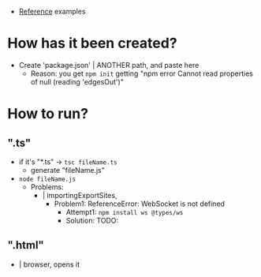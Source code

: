 * [Reference](https://rxjs.dev/api) examples

# How has it been created?
* Create 'package.json' | ANOTHER path, and paste here
  * Reason: you get `npm init` getting "npm error Cannot read properties of null (reading 'edgesOut')"

# How to run?
## ".ts"
* if it's "*.ts" -> `tsc fileName.ts`
  * generate "fileName.js"
* `node fileName.js`
  * Problems:
    * | importingExportSites,
      * Problem1: ReferenceError: WebSocket is not defined
        * Attempt1: `npm install ws @types/ws`
        * Solution: TODO:
## ".html"
* | browser, opens it
